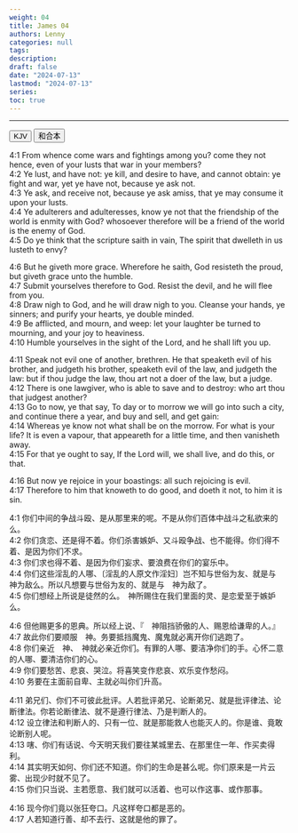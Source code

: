 ```yaml
---
weight: 04
title: James 04
authors: Lenny
categories: null
tags: 
description: 
draft: false
date: "2024-07-13"
lastmod: "2024-07-13"
series:
toc: true
---
```



<!--more-->
---

<!-- Tab links -->
<div class="tab">
  <button class="tablinks active" onclick="tablabel(event, 'english')">KJV</button>
  <button class="tablinks" onclick="tablabel(event, 'chinese')">和合本</button>
  
</div>

<!-- Tab content -->
<div id="english" class="tabcontent" style="display:block">

4:1 From whence come wars and fightings among you? come they not hence, even of your lusts that war in your members?   
4:2 Ye lust, and have not: ye kill, and desire to have, and cannot obtain: ye fight and war, yet ye have not, because ye ask not.   
4:3 Ye ask, and receive not, because ye ask amiss, that ye may consume it upon your lusts.   
4:4 Ye adulterers and adulteresses, know ye not that the friendship of the world is enmity with God? whosoever therefore will be a friend of the world is the enemy of God.   
4:5 Do ye think that the scripture saith in vain, The spirit that dwelleth in us lusteth to envy?   
 
4:6 But he giveth more grace. Wherefore he saith, God resisteth the proud, but giveth grace unto the humble.   
4:7 Submit yourselves therefore to God. Resist the devil, and he will flee from you.   
4:8 Draw nigh to God, and he will draw nigh to you. Cleanse your hands, ye sinners; and purify your hearts, ye double minded.   
4:9 Be afflicted, and mourn, and weep: let your laughter be turned to mourning, and your joy to heaviness.   
4:10 Humble yourselves in the sight of the Lord, and he shall lift you up.   
  
4:11 Speak not evil one of another, brethren. He that speaketh evil of his brother, and judgeth his brother, speaketh evil of the law, and judgeth the law: but if thou judge the law, thou art not a doer of the law, but a judge.   
4:12 There is one lawgiver, who is able to save and to destroy: who art thou that judgest another?   
4:13 Go to now, ye that say, To day or to morrow we will go into such a city, and continue there a year, and buy and sell, and get gain:   
4:14 Whereas ye know not what shall be on the morrow. For what is your life? It is even a vapour, that appeareth for a little time, and then vanisheth away.   
4:15 For that ye ought to say, If the Lord will, we shall live, and do this, or that.   
  
4:16 But now ye rejoice in your boastings: all such rejoicing is evil.   
4:17 Therefore to him that knoweth to do good, and doeth it not, to him it is sin.   
</div>

<div id="chinese" class="tabcontent">

4:1 你们中间的争战斗殴、是从那里来的呢。不是从你们百体中战斗之私欲来的么。  
4:2 你们贪恋、还是得不着。你们杀害嫉妒、又斗殴争战、也不能得。你们得不着、是因为你们不求。  
4:3 你们求也得不着、是因为你们妄求、要浪费在你们的宴乐中。  
4:4 你们这些淫乱的人哪、〔淫乱的人原文作淫妇〕岂不知与世俗为友、就是与　神为敌么。所以凡想要与世俗为友的、就是与　神为敌了。  
4:5 你们想经上所说是徒然的么。　神所赐住在我们里面的灵、是恋爱至于嫉妒么。  

4:6 但他赐更多的恩典。所以经上说、『　神阻挡骄傲的人、赐恩给谦卑的人。』
4:7 故此你们要顺服　神。务要抵挡魔鬼、魔鬼就必离开你们逃跑了。  
4:8 你们亲近　神、　神就必亲近你们。有罪的人哪、要洁净你们的手。心怀二意的人哪、要清洁你们的心。  
4:9 你们要愁苦、悲哀、哭泣。将喜笑变作悲哀、欢乐变作愁闷。  
4:10 务要在主面前自卑、主就必叫你们升高。  

4:11 弟兄们、你们不可彼此批评。人若批评弟兄、论断弟兄、就是批评律法、论断律法。你若论断律法、就不是遵行律法、乃是判断人的。  
4:12 设立律法和判断人的、只有一位、就是那能救人也能灭人的。你是谁、竟敢论断别人呢。  
4:13 嗐、你们有话说、今天明天我们要往某城里去、在那里住一年、作买卖得利。  
4:14 其实明天如何、你们还不知道。你们的生命是甚么呢。你们原来是一片云雾、出现少时就不见了。  
4:15 你们只当说、主若愿意、我们就可以活着、也可以作这事、或作那事。  

4:16 现今你们竟以张狂夸口。凡这样夸口都是恶的。  
4:17 人若知道行善、却不去行、这就是他的罪了。  

</div>